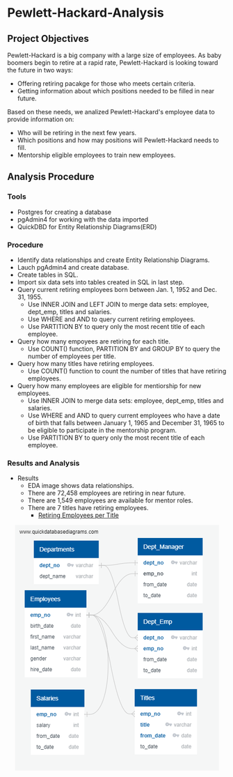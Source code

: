 # Pewlett-Hackard-Analysis
## Project Objectives

Pewlett-Hackard is a big company with a large size of employees. As baby boomers begin to retire at a rapid rate, Pewlett-Hackard is looking toward the future in two ways:
  - Offering retiring pacakge for those who meets certain criteria.
  - Getting information about which positions needed to be filled in near future.
  
Based on these needs, we analized Pewlett-Hackard's employee data to provide information on:
  - Who will be retiring in the next few years.
  - Which positions and how may positions will Pewlett-Hackard needs to fill.
  - Mentorship eligible employees to train new employees.

## Analysis Procedure

### Tools
  - Postgres for creating a database
  - pgAdmin4 for working with the data imported
  - QuickDBD for Entity Relationship Diagrams(ERD)

### Procedure
  - Identify data relationships and create Entity Relationship Diagrams. 
  - Lauch pgAdmin4 and create database.
  - Create tables in SQL.
  - Import six data sets into tables created in SQL in last step.
  - Query current retiring employees born between Jan. 1, 1952 and Dec. 31, 1955.
    - Use INNER JOIN and LEFT JOIN to merge data sets: employee, dept_emp, titles and salaries.
    - Use WHERE and AND to query current retiring employees.
    - Use PARTITION BY to query only the most recent title of each employee.  
  - Query how many empoyees are retiring for each title.
    - Use COUNT() function, PARTITION BY and GROUP BY to query the number of employees per title.
  - Query how many titles have retiring employees.
    - Use COUNT() function to count the number of titles that have retiring employees. 
  - Query how many employees are eligible for mentiorship for new employees.
    - Use INNER JOIN to merge data sets: employee, dept_emp, titles and salaries.
    - Use WHERE and AND to query current employees who have a date of birth that falls between January 1, 1965 and December 31, 1965 to be eligible to participate in the mentorship program.
    - Use PARTITION BY to query only the most recent title of each employee.  
    
 ### Results and Analysis
   - Results
     - EDA image shows data relationships.
     - There are 72,458 employees are retiring in near future.
     - There are 1,549 employees are available for mentor roles.
     - There are 7 titles have retiring employees. 
       * [Retiring Employees per Title](https://github.com/karenmxm/Pewlett-Hackard-Analysis/blob/master/Data/current_retirement_per_title.csv)

   </p>
   <p align="center">
   <img src="EmployeeDB.png">
   </p>



